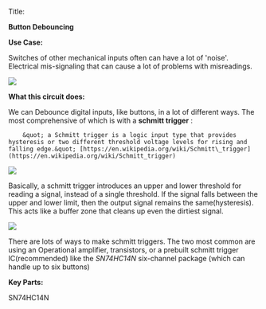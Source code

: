 Title:

**Button Debouncing**



**Use Case:**

Switches of other mechanical inputs often can have a lot of &#39;noise&#39;. Electrical mis-signaling that can cause a lot of problems with misreadings.

![](https://i1.wp.com/embedds.com/wp-content/uploads/2013/08/button\_bounce.jpeg?ssl=1)



**What this circuit does:**

We can Debounce digital inputs, like buttons, in a lot of different ways. The most comprehensive of which is with a **schmitt trigger** :

        &quot; a Schmitt trigger is a logic input type that provides hysteresis or two different threshold voltage levels for rising and falling edge.&quot; [https://en.wikipedia.org/wiki/Schmitt\_trigger](https://en.wikipedia.org/wiki/Schmitt_trigger)

![](https://howtomechatronics.com/wp-content/uploads/2015/08/Schmitt-Trigger-Symbol-300x127.png)

Basically, a schmitt trigger introduces an upper and lower threshold for reading a signal, instead of a single threshold. If the signal falls between the upper and lower limit, then the output signal remains the same(hysteresis). This acts like a buffer zone that cleans up even the dirtiest signal.

![](https://howtomechatronics.com/wp-content/uploads/2015/08/Input-Signals.png)



There are lots of ways to make schmitt triggers. The two most common are using an Operational amplifier, transistors, or a prebuilt schmitt trigger IC(recommended) like the _SN74HC14N_ six-channel package (which can handle up to six buttons)



**Key Parts:**

SN74HC14N

